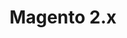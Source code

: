 ---
title: "Magento 2.x"
seoTitle: "Magento 2.x Getting Started"
seoDescription: "Integrate your Magento 2.x with supported ERP & Accounting Systems through Stock2Shop"
seoKeyword: ["Magento 2.x", "Integrations"]
type: help
source: "magento-2"
tags: ["gettingstarted", "magento-2"]
draft: true
---
